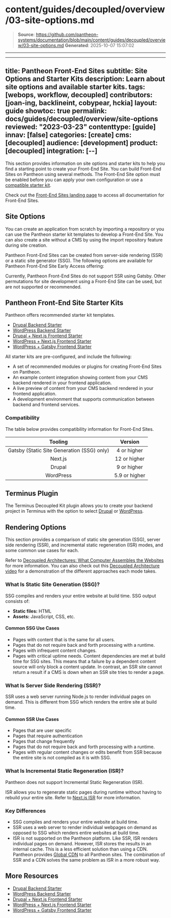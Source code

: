 # content/guides/decoupled/overview/03-site-options.md

> **Source**: https://github.com/pantheon-systems/documentation/blob/main/content/guides/decoupled/overview/03-site-options.md
> **Generated**: 2025-10-07 15:07:02

---

---
title: Pantheon Front-End Sites
subtitle: Site Options and Starter Kits
description: Learn about site options and available starter kits.
tags: [webops, workflow, decoupled]
contributors: [joan-ing, backlineint, cobypear, hckia]
layout: guide
showtoc: true
permalink: docs/guides/decoupled/overview/site-options
reviewed: "2023-03-23"
contenttype: [guide]
innav: [false]
categories: [create]
cms: [decoupled]
audience: [development]
product: [decoupled]
integration: [--]
---

This section provides information on site options and starter kits to help you find a starting point to create your Front-End Site. You can build Front-End Sites on Pantheon using several methods. The Front-End Site option must be enabled before you can apply your own configuration or use a [compatible starter kit](https://decoupledkit.pantheon.io/docs/decoupled-kit-overview).

<Alert title="Not what you're looking for?" type="success" icon="leaf">

Check out the [Front-End Sites landing page](/guides/decoupled/) to access all documentation for Front-End Sites.

</Alert>

## Site Options

You can create an application from scratch by importing a repository or you can use the Pantheon starter kit templates to develop a Front-End Site. You can also create a site without a CMS by using the import repository feature during site creation.

Pantheon Front-End Sites can be created from server-side rendering (SSR) or a static site generator (SSG). The following options are available for Pantheon Front-End Site Early Access offering:

<Partial file="decoupled-site-creation-options.md" />

<Alert title="Note"  type="info" >

Currently, Pantheon Front-End Sites do not support SSR using Gatsby. Other permutations for site development using a Front-End Site can be used, but are not supported or recommended.

</Alert>

## Pantheon Front-End Site Starter Kits

Pantheon offers recommended starter kit templates.

- [Drupal Backend Starter](/guides/decoupled/drupal-backend-starters)
- [WordPress Backend Starter](/guides/decoupled/wp-backend-starters)
- [Drupal + Next.js Frontend Starter](/guides/decoupled/drupal-nextjs-frontend-starters)
- [WordPress + Next.js Frontend Starter](/guides/decoupled/wp-nextjs-frontend-starters)
- [WordPress + Gatsby Frontend Starter](/guides/decoupled/wp-gatsby-frontend-starters)

All starter kits are pre-configured, and include the following:

- A set of recommended modules or plugins for creating Front-End Sites on Pantheon.
- An example content integration showing content from your CMS backend rendered in your frontend application.
- A live preview of content from your CMS backend rendered in your frontend application.
- A development environment that supports communication between backend and frontend services.

### Compatibility

The table below provides compatibility information for Front-End Sites.

|                  Tooling                   |    Version    |
|:------------------------------------------:|:-------------:|
| Gatsby (Static Site Generation (SSG) only) |  4 or higher  |
|                  Next.js                   | 12 or higher  |
|                   Drupal                   |  9 or higher  |
|                 WordPress                  | 5.9 or higher |

## Terminus Plugin

The Terminus Decoupled Kit plugin allows you to create your backend project in Terminus with the option to select [Drupal](/guides/decoupled/drupal-backend-starters/create#create-with-terminus-plugin) or [WordPress](/guides/decoupled/wp-backend-starters/create#create-with-terminus-plugin).

## Rendering Options

This section provides a comparison of static site generation (SSG), server side rendering (SSR), and incremental static regeneration (ISR) modes, and some common use cases for each.

Refer to [Decoupled Architectures: What Computer Assembles the Websites](https://pantheon.io/blog/decoupled-architectures-what-computer-assembles-websites) for more information. You can also check out this [Decoupled Architecture video](https://www.youtube.com/watch?v=dF39cXW3IqY) for a demonstration of the different approaches each mode takes.

### What Is Static Site Generation (SSG)?

SSG compiles and renders your entire website at build time. SSG output consists of:

- **Static files:** HTML
- **Assets:** JavaScript, CSS, etc.

#### Common SSG Use Cases

- Pages with content that is the same for all users.
- Pages that do not require back and forth processing with a runtime.
- Pages with infrequent content changes.
- Pages with critical uptime needs. Content dependencies are met at build time for SSG sites. This means that a failure by a dependent content source will only block a content update. In contrast, an SSR site cannot return a result if a CMS is down when an SSR site tries to render a page.

### What Is Server Side Rendering (SSR)?

SSR uses a web server running Node.js to render individual pages on demand. This is different from SSG which renders the entire site at build time.

#### Common SSR Use Cases

- Pages that are user specific
- Pages that require authentication
- Pages that change frequently
- Pages that do not require back and forth processing with a runtime.
- Pages with regular content changes or edits benefit from SSR because the entire site is not compiled as it is with SSG.

### What Is Incremental Static Regeneration (ISR)?

<Alert title="Note" type="info" >

Pantheon does not support Incremental Static Regeneration (ISR).

</Alert>

ISR allows you to regenerate static pages during runtime without having to rebuild your entire site. Refer to [Next.js ISR](https://nextjs.org/docs/basic-features/data-fetching/incremental-static-regeneration) for more information.

### Key Differences

- SSG compiles and renders your entire website at build time.
- SSR uses a web server to render individual webpages on demand as opposed to SSG which renders entire websites at build time.
- ISR is not supported on the Pantheon platform. Like SSR, ISR renders individual pages on demand. However, ISR stores the results in an internal cache. This is a less efficient solution than using a CDN. Pantheon provides [Global CDN](/guides/global-cdn) to all Pantheon sites. The combination of SSR and a CDN solves the same problem as ISR in a more robust way.

## More Resources

- [Drupal Backend Starter](/guides/decoupled/drupal-backend-starters)
- [WordPress Backend Starter](/guides/decoupled/wp-backend-starters)
- [Drupal + Next.js Frontend Starter](/guides/decoupled/drupal-nextjs-frontend-starters)
- [WordPress + Next.js Frontend Starter](/guides/decoupled/wp-nextjs-frontend-starters)
- [WordPress + Gatsby Frontend Starter](/guides/decoupled/wp-gatsby-frontend-starters)
